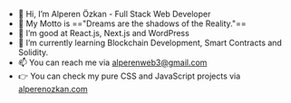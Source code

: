 - 👋 Hi, I’m Alperen Özkan - Full Stack Web Developer
- 💪 My Motto is =="Dreams are the shadows of the Reality."==
- 👀 I’m good at React.js, Next.js and WordPress
- 🌱 I’m currently learning Blockchain Development, Smart Contracts and Solidity.
- 📫 You can reach me via alperenweb3@gmail.com
- 👉 You can check my pure CSS and JavaScript projects via [alperenozkan.com](https://alperenozkan.com)

<!---
thechiefalone/thechiefalone is a ✨ special ✨ repository because its `README.md` (this file) appears on your GitHub profile.
You can click the Preview link to take a look at your changes.
--->
